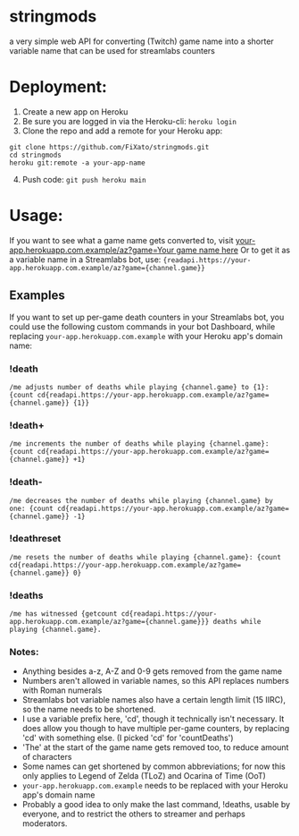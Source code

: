# stringmods
a very simple web API for converting (Twitch) game name into a shorter variable name that can be used for streamlabs counters

# Deployment:
1. Create a new app on Heroku
2. Be sure you are logged in via the Heroku-cli: `heroku login`
3. Clone the repo and add a remote for your Heroku app:
```
git clone https://github.com/FiXato/stringmods.git
cd stringmods
heroku git:remote -a your-app-name
```
4. Push code: `git push heroku main`

# Usage:
If you want to see what a game name gets converted to, visit [your-app.herokuapp.com.example/az?game=Your game name here](https://your-app.herokuapp.com.example/az?game=Your%20game%20name%20here)
Or to get it as a variable name in a Streamlabs bot, use: `{readapi.https://your-app.herokuapp.com.example/az?game={channel.game}}`

## Examples
If you want to set up per-game death counters in your Streamlabs bot, you could use the following custom commands in your bot Dashboard, while replacing `your-app.herokuapp.com.example` with your Heroku app's domain name:

### !death
`/me adjusts number of deaths while playing {channel.game} to {1}: {count cd{readapi.https://your-app.herokuapp.com.example/az?game={channel.game}} {1}}`

### !death+
`/me increments the number of deaths while playing {channel.game}: {count cd{readapi.https://your-app.herokuapp.com.example/az?game={channel.game}} +1}`

### !death-
`/me decreases the number of deaths while playing {channel.game} by one: {count cd{readapi.https://your-app.herokuapp.com.example/az?game={channel.game}} -1}`

### !deathreset
`/me resets the number of deaths while playing {channel.game}: {count cd{readapi.https://your-app.herokuapp.com.example/az?game={channel.game}} 0}`

### !deaths
`/me has witnessed {getcount cd{readapi.https://your-app.herokuapp.com.example/az?game={channel.game}}} deaths while playing {channel.game}.`

### Notes:
- Anything besides a-z, A-Z and 0-9 gets removed from the game name
- Numbers aren't allowed in variable names, so this API replaces numbers with Roman numerals
- Streamlabs bot variable names also have a certain length limit (15 IIRC), so the name needs to be shortened.
- I use a variable prefix here, 'cd', though it technically isn't necessary. It does allow you though to have multiple per-game counters, by replacing 'cd' with something else. (I picked 'cd' for 'countDeaths')
- 'The' at the start of the game name gets removed too, to reduce amount of characters
- Some names can get shortened by common abbreviations; for now this only applies to Legend of Zelda (TLoZ) and Ocarina of Time (OoT)
- `your-app.herokuapp.com.example` needs to be replaced with your Heroku app's domain name
- Probably a good idea to only make the last command, !deaths, usable by everyone, and to restrict the others to streamer and perhaps moderators.
